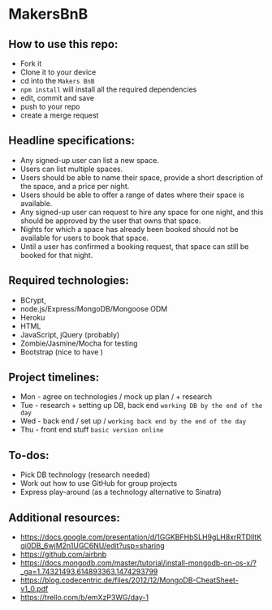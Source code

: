 # MakersBnB

## How to use this repo:
+ Fork it
+ Clone it to your device
+ cd into the `Makers BnB`
+ `npm install` will install all the required dependencies
+ edit, commit and save
+ push to your repo
+ create a merge request

## Headline specifications:

+ Any signed-up user can list a new space.
+ Users can list multiple spaces.
+ Users should be able to name their space, provide a short description of the space, and a price per night.
+ Users should be able to offer a range of dates where their space is available.
+ Any signed-up user can request to hire any space for one night, and this should be approved by the user that owns that space.
+ Nights for which a space has already been booked should not be available for users to book that space.
+ Until a user has confirmed a booking request, that space can still be booked for that night.

## Required technologies:

+ BCrypt,
+ node.js/Express/MongoDB/Mongoose ODM
+ Heroku
+ HTML
+ JavaScript, jQuery (probably)
+ Zombie/Jasmine/Mocha for testing
+ Bootstrap (nice to have )

## Project timelines:

+ Mon - agree on technologies / mock up plan / + research
+ Tue - research + setting up DB, back end `working DB by the end of the day`
+ Wed - back end / set up / `working back end by the end of the day`
+ Thu - front end stuff `basic version online`

## To-dos:
+ Pick DB technology (research needed)
+ Work out how to use GitHub for group projects
+ Express play-around (as a technology alternative to Sinatra)

## Additional resources:
+ https://docs.google.com/presentation/d/1GGKBFHbSLH9gLH8xrRTDlltKqi0DB_6wjM2n1UGC6NU/edit?usp=sharing
+ https://github.com/airbnb
+ https://docs.mongodb.com/master/tutorial/install-mongodb-on-os-x/?_ga=1.74321493.614893363.1474293799
+ https://blog.codecentric.de/files/2012/12/MongoDB-CheatSheet-v1_0.pdf
+ https://trello.com/b/emXzP3WG/day-1
